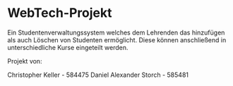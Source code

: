 # WebTech-Projekt

Ein Studentenverwaltungssystem welches dem Lehrenden das hinzufügen als auch Löschen von Studenten ermöglicht.
Diese können anschließend in unterschiedliche Kurse eingeteilt werden.

Projekt von: 

Christopher Keller - 584475
Daniel Alexander Storch - 585481
